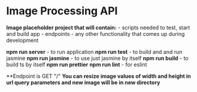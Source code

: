# Image Processing API

**Image placeholder project that will contain:** - scripts needed to test, start and build app - endpoints - any other functionality that comes up during development

**npm run server** - to run application
**npm run test** - to build and and run jasmine
**npm run jasmine** - to use just jasmine by itself
**npm run build** - to build ts by itself
**npm run prettier**
**npm run lint** - for eslint


**Endpoint is GET "/"
**You can resize image values of width and height in url query parameters and new image will be in new directory**

